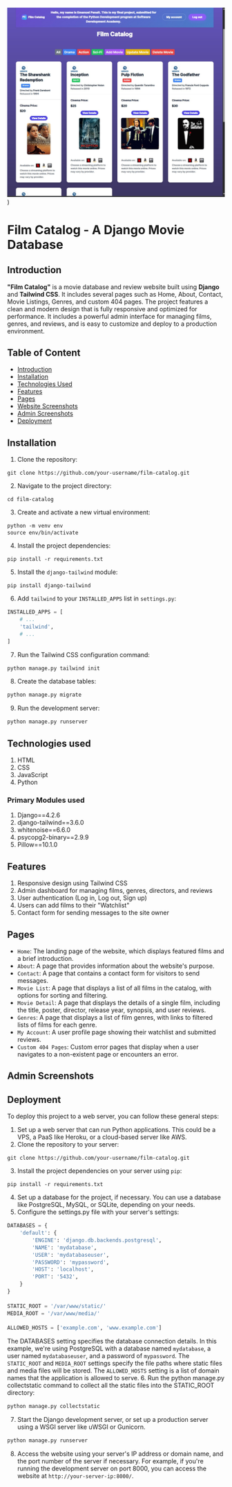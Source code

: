![viewer/Static/Pics/home.jpg](https://github.com/Rayns15/Film-Catalog/blob/1957bd7d87d6ba3153b65ebada2a7fbf6d84b42d/viewer/Static/Pics/home.jpg))
# Film Catalog - A Django Movie Database

## Introduction

**"Film Catalog"** is a movie database and review website built using **Django** and **Tailwind CSS**. It includes several pages such as Home, About, Contact, Movie Listings, Genres, and custom 404 pages. The project features a clean and modern design that is fully responsive and optimized for performance. It includes a powerful admin interface for managing films, genres, and reviews, and is easy to customize and deploy to a production environment.

## Table of Content

  * [Introduction](https://www.google.com/search?q=%23introduction)
  * [Installation](https://www.google.com/search?q=%23installation)
  * [Technologies Used](https://www.google.com/search?q=%23technologies-used)
  * [Features](https://www.google.com/search?q=%23features)
  * [Pages](https://www.google.com/search?q=%23pages)
  * [Website Screenshots](https://www.google.com/search?q=%23website-screenshots)
  * [Admin Screenshots](https://www.google.com/search?q=%23admin-screenshots)
  * [Deployment](https://www.google.com/search?q=%23deployment)

## Installation

1.  Clone the repository:

<!-- end list -->

```
git clone https://github.com/your-username/film-catalog.git
```

2.  Navigate to the project directory:

<!-- end list -->

```
cd film-catalog
```

3.  Create and activate a new virtual environment:

<!-- end list -->

```
python -m venv env
source env/bin/activate
```

4.  Install the project dependencies:

<!-- end list -->

```
pip install -r requirements.txt
```

5.  Install the `django-tailwind` module:

<!-- end list -->

```
pip install django-tailwind
```

6.  Add `tailwind` to your `INSTALLED_APPS` list in `settings.py`:

<!-- end list -->

```python
INSTALLED_APPS = [
    # ...
    'tailwind',
    # ...
]
```

7.  Run the Tailwind CSS configuration command:

<!-- end list -->

```python
python manage.py tailwind init
```

8.  Create the database tables:

<!-- end list -->

```python
python manage.py migrate
```

9.  Run the development server:

<!-- end list -->

```python
python manage.py runserver
```

## Technologies used

1.  HTML
2.  CSS
3.  JavaScript
4.  Python

### Primary Modules used

1.  Django==4.2.6
2.  django-tailwind==3.6.0
3.  whitenoise==6.6.0
4.  psycopg2-binary==2.9.9
5.  Pillow==10.1.0

## Features

1.  Responsive design using Tailwind CSS
2.  Admin dashboard for managing films, genres, directors, and reviews
3.  User authentication (Log in, Log out, Sign up)
4.  Users can add films to their "Watchlist"
5.  Contact form for sending messages to the site owner

## Pages

  - `Home`: The landing page of the website, which displays featured films and a brief introduction.
  - `About`: A page that provides information about the website's purpose.
  - `Contact`: A page that contains a contact form for visitors to send messages.
  - `Movie List`: A page that displays a list of all films in the catalog, with options for sorting and filtering.
  - `Movie Detail`: A page that displays the details of a single film, including the title, poster, director, release year, synopsis, and user reviews.
  - `Genres`: A page that displays a list of film genres, with links to filtered lists of films for each genre.
  - `My Account`: A user profile page showing their watchlist and submitted reviews.
  - `Custom 404 Pages`: Custom error pages that display when a user navigates to a non-existent page or encounters an error.

## Admin Screenshots

## Deployment

To deploy this project to a web server, you can follow these general steps:

1.  Set up a web server that can run Python applications. This could be a VPS, a PaaS like Heroku, or a cloud-based server like AWS.
2.  Clone the repository to your server:

<!-- end list -->

```
git clone https://github.com/your-username/film-catalog.git
```

3.  Install the project dependencies on your server using `pip`:

<!-- end list -->

```
pip install -r requirements.txt
```

4.  Set up a database for the project, if necessary. You can use a database like PostgreSQL, MySQL, or SQLite, depending on your needs.
5.  Configure the settings.py file with your server's settings:

<!-- end list -->

```python
DATABASES = {
    'default': {
        'ENGINE': 'django.db.backends.postgresql',
        'NAME': 'mydatabase',
        'USER': 'mydatabaseuser',
        'PASSWORD': 'mypassword',
        'HOST': 'localhost',
        'PORT': '5432',
    }
}

STATIC_ROOT = '/var/www/static/'
MEDIA_ROOT = '/var/www/media/'

ALLOWED_HOSTS = ['example.com', 'www.example.com']
```

The DATABASES setting specifies the database connection details. In this example, we're using PostgreSQL with a database named `mydatabase`, a user named `mydatabaseuser`, and a password of `mypassword`. The `STATIC_ROOT` and `MEDIA_ROOT` settings specify the file paths where static files and media files will be stored. The `ALLOWED_HOSTS` setting is a list of domain names that the application is allowed to serve.
6\. Run the python manage.py collectstatic command to collect all the static files into the STATIC\_ROOT directory:

```python
python manage.py collectstatic
```

7.  Start the Django development server, or set up a production server using a WSGI server like uWSGI or Gunicorn.

<!-- end list -->

```python
python manage.py runserver
```

8.  Access the website using your server's IP address or domain name, and the port number of the server if necessary. For example, if you're running the development server on port 8000, you can access the website at `http://your-server-ip:8000/`.
